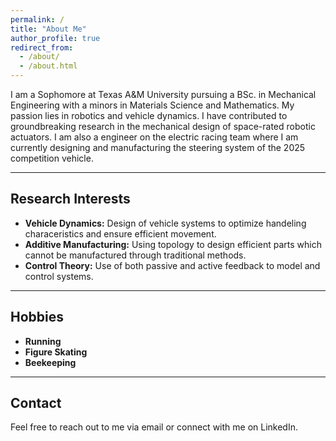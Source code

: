 ```yaml
---
permalink: /
title: "About Me"
author_profile: true
redirect_from: 
  - /about/
  - /about.html
---
```


I am a Sophomore at Texas A&M University pursuing a BSc. in Mechanical Engineering with a minors in Materials Science and Mathematics. My passion lies in robotics and vehicle dynamics. I have contributed to groundbreaking research in the mechanical design of space-rated robotic actuators. I am also a engineer on the electric racing team where I am currently designing and manufacturing the steering system of the 2025 competition vehicle.

---
## Research Interests
* **Vehicle Dynamics:** Design of vehicle systems to optimize handeling characeristics and ensure efficient movement.
* **Additive Manufacturing:** Using topology to design efficient parts which cannot be manufactured through traditional methods.
* **Control Theory:** Use of both passive and active feedback to model and control systems.

---
## Hobbies
* **Running**
* **Figure Skating**
* **Beekeeping**

---
## Contact

Feel free to reach out to me via email or connect with me on LinkedIn.
